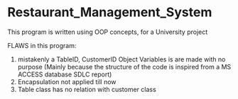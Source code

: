 # Restaurant_Management_System
This program is written using OOP concepts, for a University project

FLAWS in this program:
1) mistakenly a TableID, CustomerID Object Variables is are made with no purpose (Mainly because the structure of the code is inspired from a MS ACCESS database SDLC report)
2) Encapsulation not applied till now 
3) Table class has no relation with customer class